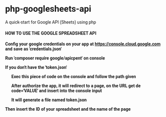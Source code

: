 # php-googlesheets-api
A quick-start for Google API (Sheets) using php

<link rel="preconnect" href="https://fonts.googleapis.com">
<link rel="preconnect" href="https://fonts.gstatic.com" crossorigin>
<link href="https://fonts.googleapis.com/css2?family=Roboto:ital,wght@1,300&display=swap" rel="stylesheet">
<style>
    body {
        font-family: 'Roboto', sans-serif;
    }
</style>
<body>
    <h4>HOW TO USE THE GOOGLE SPREADSHEET API<h4>
    <div>
        <p>
            Config your google credentials on your app at <a href='https://console.cloud.google.com'>https://console.cloud.google.com</a> and save as 'credentials.json'
        </p>
        <p>
            Run 'composer require google/apicpent' on console
        </p>
        <p>
            If you don't have the 'token.json'
        </p>
        <p style="margin-left: 20px;">
            Exec this piece of code on the console and follow the path given
        </p>
        <p style="margin-left: 20px;">
            After authorize the app, it will redirect to a page, on the URL get de code='VALUE' and insert into the console input
        </p>
        <p style="margin-left: 20px;">
            It will generate a file named token.json
        </p>
        <p>
            Then insert the ID of your spreadsheet and the name of the page
        </p>
    </div>
</body>